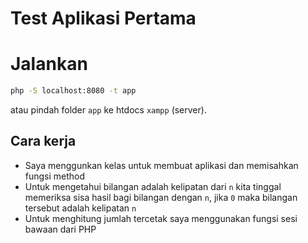 # Test Aplikasi Pertama

# Jalankan
```bash
php -S localhost:8080 -t app
```

atau pindah folder `app` ke htdocs `xampp` (server).

## Cara kerja

- Saya menggunkan kelas untuk membuat aplikasi dan memisahkan fungsi method
- Untuk mengetahui bilangan adalah kelipatan dari `n` kita tinggal memeriksa sisa hasil bagi bilangan dengan `n`, jika `0` maka bilangan tersebut adalah kelipatan `n`
- Untuk menghitung jumlah tercetak saya menggunakan fungsi sesi bawaan dari PHP